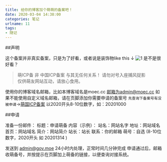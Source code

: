 ```yaml
---
title: 给你的博客加个萌萌的备案吧！
date: 2020-03-04 14:38:00
categories: 笔记
urlname: 11
tags:
- 随记
---
```

<!--markdown-->##声明
这个备案并非真实备案，只是为了好看，或者说是装饰物like this ↓
![1](https://i.loli.net/2020/03/04/4zOkLWjpD7NE8cT.png)
是不是很好看？
>萌ICP备 非 中国ICP备案 与其无任何关系！
请勿对号入座捕风捉影  
仅供萌友网站互动，请放心食用。

使用你的博客域名邮箱，比如本博客域名是moec.cc 邮箱为admin@moec.cc
如果不能使用自定义域名邮箱，请在页脚添加你需要申请的备案号
`先查询下备案号有没被申请`->[萌国ICP备案](https://icp.gov.moe/)
以2020开头8-10位数字，如：20201000

##申请
>
准备一份邮件：
标题：申请萌备
内容（示例）：
站名：网站名字
地址：网站域名
首页：网站域名
简介：网站简介
站长：站长
联系：你的邮箱
萌号：自选  (8-10位数字，2020开头 如 20201314 )

发送到
admin@gov.moe
24小时内处理，正常时间几分钟完成
申请通过后，邮箱收萌备号，并按提示在页脚加上萌备的链接，以便查询对接系统。

